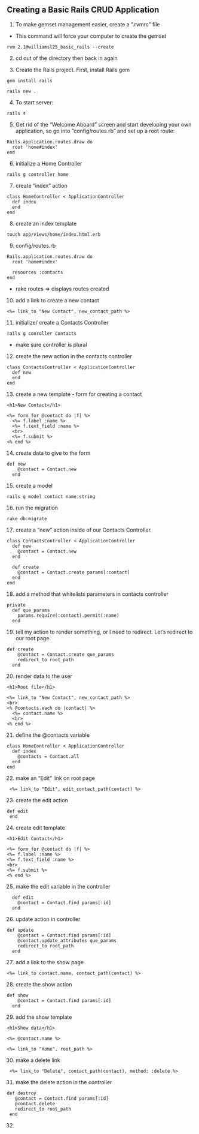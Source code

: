 ## Creating a Basic Rails CRUD Application

1. To make gemset management easier, create a “.rvmrc” file
- This command will force your computer to create the gemset 
```
rvm 2.1@williamsl25_basic_rails --create
```
2. cd out of the directory then back in again

3. Create the Rails project. First, install Rails gem
```
gem install rails
```

```
rails new . 
```

4. To start server:
```
rails s
```

5. Get rid of the “Welcome Aboard” screen and start developing your own application, so go into “config/routes.rb” and set up a root route:
 
```
Rails.application.routes.draw do
  root 'home#index'
end
```

6. initialize a Home Controller
```
rails g controller home
```

7. create “index” action 
```
class HomeController < ApplicationController
  def index
  end
end
```

8. create an index template
```
touch app/views/home/index.html.erb
```

9. config/routes.rb
```
Rails.application.routes.draw do
  root 'home#index'

  resources :contacts
end
```

* rake routes => displays routes created

10. add a link to create a new contact
```
<%= link_to "New Contact", new_contact_path %>
```

11. initialize/ create a Contacts Controller
```
rails g conroller contacts
```
* make sure controller is plural

12. create the new action in the contacts controller
```
class ContactsController < ApplicationController
  def new
  end
end
```

13. create a new template - form for creating a contact
```
<h1>New Contact</h1>

<%= form_for @contact do |f| %>
  <%= f.label :name %>
  <%= f.text_field :name %>
  <br>
  <%= f.submit %>
<% end %>
```

14. create data to give to the form
```
def new
    @contact = Contact.new
  end
```

15. create a model
```
rails g model contact name:string
```
16. run the migration
```
rake db:migrate
```

17. create a “new” action inside of our Contacts Controller.
```
class ContactsController < ApplicationController
  def new
    @contact = Contact.new
  end

  def create
    @contact = Contact.create params[:contact]
  end
end
```

18. add a method that whitelists parameters in contacts controller
```
private
  def que_params
    params.require(:contact).permit(:name)
  end
```

19. tell my action to render something, or I need to redirect. Let’s redirect to our root page. 
```
def create
    @contact = Contact.create que_params
    redirect_to root_path
  end
```

20. render data to the user
```
<h1>Root file</h1>

<%= link_to "New Contact", new_contact_path %>
<br>
<% @contacts.each do |contact| %>
  <%= contact.name %>
  <br>
<% end %>
```

21. define the @contacts variable
```
class HomeController < ApplicationController
  def index
    @contacts = Contact.all
  end
end
```

22. make an “Edit” link on root page
```
 <%= link_to "Edit", edit_contact_path(contact) %>
 ```

 23. create the edit action
 ```
 def edit
  end
  ```
  24. create edit template
  ```
  <h1>Edit Contact</h1>

<%= form_for @contact do |f| %>
  <%= f.label :name %>
  <%= f.text_field :name %>
  <br>
  <%= f.submit %>
<% end %>
```

25. make the edit variable in the controller
```
  def edit
    @contact = Contact.find params[:id]
  end
  ```
26. update action in controller
```
def update
    @contact = Contact.find params[:id]
    @contact.update_attributes que_params
    redirect_to root_path
  end
  ```

27. add a link to the show page
```
<%= link_to contact.name, contact_path(contact) %>
```

28. create the show action
```
def show
    @contact = Contact.find params[:id]
  end
  ```
29. add the show template
```
<h1>Show data</h1>

<%= @contact.name %>

<%= link_to "Home", root_path %>
```
30. make a delete link
```
 <%= link_to "Delete", contact_path(contact), method: :delete %>
 ```
 31. make the delete action in the controller
 ```
 def destroy
    @contact = Contact.find params[:id]
    @contact.delete
    redirect_to root_path
  end
  ```
32. 
